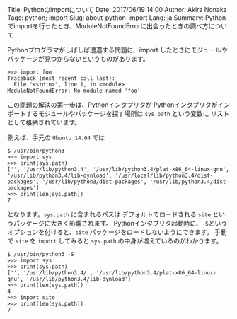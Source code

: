 Title: Pythonのimportについて
Date: 2017/06/19 14:00
Author: Akira Nonaka
Tags: python; import
Slug: about-python-import
Lang: ja
Summary: Pythonでimportを行ったとき、ModuleNotFoundErrorに出会ったときの調べ方について

Pythonプログラマがしばしば遭遇する問題に、import したときにモジュールやパッケージが見つからないというものがあります。

```
>>> import foo
Traceback (most recent call last):
  File "<stdin>", line 1, in <module>
ModuleNotFoundError: No module named 'foo'
```
この問題の解決の第一歩は、Pythonインタプリタが
Pythonインタプリタがインポートするモジュールやパッケージを探す場所は `sys.path` という変数に
リストとして格納されています。

例えば、手元の `Ubuntu 14.04` では
```
$ /usr/bin/python3
>>> import sys
>>> print(sys.path)
['', '/usr/lib/python3.4', '/usr/lib/python3.4/plat-x86_64-linux-gnu', '/usr/lib/python3.4/lib-dynload', '/usr/local/lib/python3.4/dist-packages', '/usr/lib/python3/dist-packages', '/usr/lib/python3.4/dist-packages']
>>> print(len(sys.path))
7
```
となります。`sys.path` に含まれるパスは デフォルトでロードされる `site` というパッケージに大きく影響されます。
Pythonインタプリタ起動時に、`-S`というオプションを付けると、`site` パッケージをロードしないようにできます。
手動で `site` を `import` してみると `sys.path` の中身が増えているのがわかります。

```
$ /usr/bin/python3 -S
>>> import sys
>>> print(sys.path)
['', '/usr/lib/python3.4/', '/usr/lib/python3.4/plat-x86_64-linux-gnu', '/usr/lib/python3.4/lib-dynload']
>>> print(len(sys.path))
4
>>> import site
>>> print(len(sys.path))
7
```

